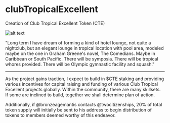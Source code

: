 # clubTropicalExcellent 

Creation of Club Tropical Excellent Token (CTE)

![alt text](https://github.com/twocitizenships/clubTropicalExcellent-ERC20/blob/main/CTEPalm.png?raw=true)

"Long term I have dream of forming a kind of hotel lounge, not quite a nightclub, but an elegant lounge in tropical location with pool area, modeled maybe on the one in Graham Greene's novel, The Comedians.  Maybe in Caribbean or South Pacific.  There will be symposia.  There will be tropical whores provided. There will be Olympic gymnastic facility and squash."

_________________

As the project gains traction, I expect to build in $CTE staking and providing various incentives for capital raising and funding of various Club Tropical Excellent projects globally.  Within the community, there are many skillsets.  If some are inclined to build, together we shall determine plan of action.

Additionally, if @bronzeagemantis contacts @twocitizenships, 20% of total token supply will initially be sent to his address to begin distribution of tokens to members deemed worthy of this endeavor.
